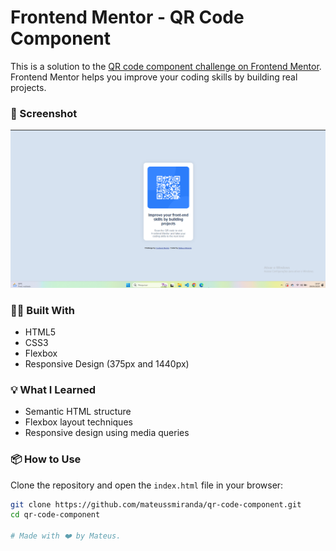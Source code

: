 # Frontend Mentor - QR Code Component

This is a solution to the [QR code component challenge on Frontend Mentor](https://www.frontendmentor.io/challenges/qr-code-component-iux_sIO_H). Frontend Mentor helps you improve your coding skills by building real projects.

### 📸 Screenshot

![Screenshot](./images/screenshot.png)

### 🧑‍💻 Built With

- HTML5
- CSS3
- Flexbox
- Responsive Design (375px and 1440px)

### 💡 What I Learned

- Semantic HTML structure
- Flexbox layout techniques
- Responsive design using media queries

### 📦 How to Use

Clone the repository and open the `index.html` file in your browser:

```bash
git clone https://github.com/mateussmiranda/qr-code-component.git
cd qr-code-component

# Made with ❤️ by Mateus.